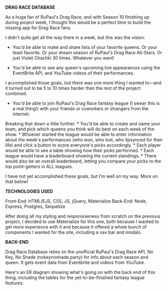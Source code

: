 **DRAG RACE DATABASE**

As a huge fan of RuPaul's Drag Race, and with Season 10 finishing up during project week, I thought this would be a perfect time to build the missing app for Drag Race fans.

I didn't quite get all the way there in a week, but this was the vision:

* You'd be able to make and share lists of your favorite queens. Or your least favorite. Or your dream season of RuPaul's Drag Race All-Stars. Or just Violet Chachki 30 times. Whatever you want!

* You'd be able to see any queen's upcoming live appearances using the EventBrite API, and YouTube videos of their performances.

I accomplished those goals, but there was one more thing I wanted to—and it turned out to be 5 to 10 times harder than the rest of the project combined.

* You'd be able to join RuPaul's Drag Race fantasy league (I swear this is a real thing!) with your friends or coworkers or strangers from the internet.

Breaking that down a little further:
    * You'd be able to create and name your team, and pick which queens you think will do best on each week of the show.
    * Whoever started the league would be able to enter information about the week's performances (who won, who lost, who lipsynced for their life) and click a button to score everyone's picks accordingly.
    * Each player would be able to see a table showing how their picks performed.
    * Each league would have a leaderboard showing the current standings.
    * There would also be an overall leaderboard, letting you compare your picks to the top point-getters in ALL leagues.

I have not yet accomplished these goals, but I'm well on my way. More on that below!

**TECHNOLOGIES USED**

Front-End: HTML/EJS, CSS, JS, jQuery, Materialize
Back-End: Node, Express, Postgres, Sequelize

After doing all my styling and responsiveness from scratch on the previous project, I decided to use Materialize for this one, both because I wanted to get more experience with it and because it offered a whole bunch of components I wanted for the site, including a nav bar and modals.


**BACK-END**

Drag Race Database relies on the unofficial RuPaul's Drag Race API, No Key, No Shade (nokeynoshade.party) for info about each season and queen. It gets event data from Eventbrite and videos from YouTube.

Here's an ER diagram showing what's going on with the back end of this thing, including the tables for the yet-to-be-finished fantasy league features:
